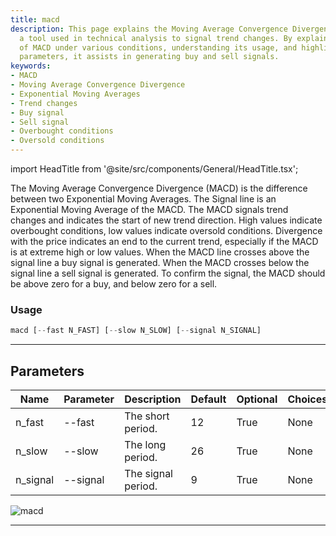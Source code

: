 ```yaml
---
title: macd
description: This page explains the Moving Average Convergence Divergence (MACD),
  a tool used in technical analysis to signal trend changes. By explaining the behaviour
  of MACD under various conditions, understanding its usage, and highlighting its
  parameters, it assists in generating buy and sell signals.
keywords:
- MACD
- Moving Average Convergence Divergence
- Exponential Moving Averages
- Trend changes
- Buy signal
- Sell signal
- Overbought conditions
- Oversold conditions
---
```


import HeadTitle from '@site/src/components/General/HeadTitle.tsx';

<HeadTitle title="stocks /ta/macd - Reference | OpenBB Terminal Docs" />

The Moving Average Convergence Divergence (MACD) is the difference between two Exponential Moving Averages. The Signal line is an Exponential Moving Average of the MACD. The MACD signals trend changes and indicates the start of new trend direction. High values indicate overbought conditions, low values indicate oversold conditions. Divergence with the price indicates an end to the current trend, especially if the MACD is at extreme high or low values. When the MACD line crosses above the signal line a buy signal is generated. When the MACD crosses below the signal line a sell signal is generated. To confirm the signal, the MACD should be above zero for a buy, and below zero for a sell.

### Usage

```python wordwrap
macd [--fast N_FAST] [--slow N_SLOW] [--signal N_SIGNAL]
```

---

## Parameters

| Name | Parameter | Description | Default | Optional | Choices |
| ---- | --------- | ----------- | ------- | -------- | ------- |
| n_fast | --fast | The short period. | 12 | True | None |
| n_slow | --slow | The long period. | 26 | True | None |
| n_signal | --signal | The signal period. | 9 | True | None |

![macd](https://user-images.githubusercontent.com/46355364/154311220-d18eb93e-76b3-4abb-b9c6-86484f462c55.png)

---
